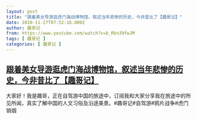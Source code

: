 ```yaml
---
layout: post
title: "跟着美女导游逛虎门海战博物馆，叙述当年悲惨的历史，今非昔比了【趣哥记】"
date: 2020-11-27T07:52:16.000Z
author: 趣哥记
from: https://www.youtube.com/watch?v=b_Rkn39fwJM
tags: [ 趣哥记 ]
categories: [ 趣哥记 ]
---
```

<!--1606463536000-->
[跟着美女导游逛虎门海战博物馆，叙述当年悲惨的历史，今非昔比了【趣哥记】](https://www.youtube.com/watch?v=b_Rkn39fwJM)
------

<div>
大家好！我是趣哥，正在自驾游中国的旅途中，订阅我和大家分享我在旅途中的所见所闻，真实了解中国的人文习俗及沿途美景。#趣哥记#自驾游#鸦片战争#虎门销烟
</div>
